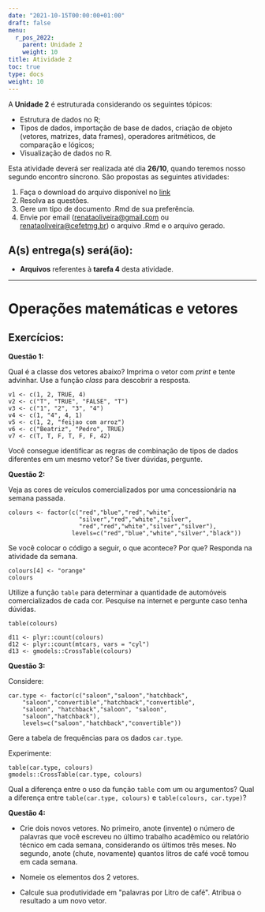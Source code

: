 ```yaml
---
date: "2021-10-15T00:00:00+01:00"
draft: false
menu:
  r_pos_2022:
    parent: Unidade 2
    weight: 10
title: Atividade 2
toc: true
type: docs
weight: 10
---
```


A **Unidade 2** é estruturada considerando os seguintes tópicos:

- Estrutura de dados no R; 
- Tipos de dados, importação de base de dados, criação de objeto (vetores, matrizes, data frames), operadores aritméticos, de comparação e lógicos;
- Visualização de dados no R.


Esta atividade deverá ser realizada até dia **26/10**, quando teremos nosso segundo encontro síncrono. São propostas as seguintes atividades:

1. Faça o download do arquivo disponível no [link](https://cefetmgbr-my.sharepoint.com/:u:/g/personal/renataoliveira_cefetmg_br/EeRUAZXugYhOqiO6lRHfbVYBYUZx8HUcj8vN538pmX0t4g?e=8UQAnq)
2. Resolva as questões.
3. Gere um tipo de documento .Rmd de sua preferência. 
4. Envie por email (renataoliveira@gmail.com ou renataoliveira@cefetmg.br) o arquivo .Rmd e o arquivo gerado. 


## A(s) entrega(s) será(ão):
- **Arquivos** referentes à **tarefa 4** desta atividade.

<hr></hr>

# Operações matemáticas e vetores

## Exercícios:

**Questão 1:**

Qual é a classe dos vetores abaixo? Imprima o vetor com _print_ e tente advinhar. Use a função _class_ para descobrir a resposta.

```{r}
v1 <- c(1, 2, TRUE, 4)
v2 <- c("T", "TRUE", "FALSE", "T")
v3 <- c("1", "2", "3", "4")
v4 <- c(1, "4", 4, 1)
v5 <- c(1, 2, "feijao com arroz")
v6 <- c("Beatriz", "Pedro", TRUE)
v7 <- c(T, T, F, T, F, F, 42)
```

Você consegue identificar as regras de combinação de tipos de dados diferentes em um mesmo vetor? Se tiver dúvidas, pergunte.

**Questão 2:**

Veja as cores de veículos comercializados por uma concessionária na semana passada. 

```{r echo=TRUE, message=FALSE, warning=FALSE}
colours <- factor(c("red","blue","red","white",
                    "silver","red","white","silver",
                    "red","red","white","silver","silver"),
                  levels=c("red","blue","white","silver","black"))
```


Se você colocar o código a seguir, o que acontece? Por que? Responda na atividade da semana.

```{r echo=TRUE, message=FALSE, warning=FALSE}
colours[4] <- "orange"
colours
```

Utilize a função `table` para determinar a quantidade de automóveis comercializados de cada cor. Pesquise na internet e pergunte caso tenha dúvidas. 

```{r}
table(colours)

```
```{r}
d11 <- plyr::count(colours)
d12 <- plyr::count(mtcars, vars = "cyl")
d13 <- gmodels::CrossTable(colours)
```


**Questão 3:**

Considere:

```{r echo=TRUE, message=FALSE, warning=FALSE}
car.type <- factor(c("saloon","saloon","hatchback",
    "saloon","convertible","hatchback","convertible",
    "saloon", "hatchback","saloon", "saloon",
    "saloon","hatchback"),
    levels=c("saloon","hatchback","convertible"))
```

Gere a tabela de frequências para os dados `car.type`. 

Experimente: 

```{r echo=TRUE, message=FALSE, warning=FALSE}
table(car.type, colours)
gmodels::CrossTable(car.type, colours)
```

Qual a diferença entre o uso da função `table` com um ou argumentos? 
Qual a diferença entre `table(car.type, colours)` e `table(colours, car.type)`?

**Questão 4:** 

- Crie dois novos vetores. No primeiro, anote (invente) o número de palavras que você escreveu no último trabalho acadêmico ou relatório técnico em cada semana, considerando os últimos três meses. No segundo, anote (chute, novamente) quantos litros de café você tomou em cada semana. 

- Nomeie os elementos dos 2 vetores. 

- Calcule sua produtividade em "palavras por Litro de café". Atribua o resultado a um novo vetor.

```{r}

```

